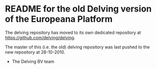 # README for the old Delving version of the Europeana Platform #

The delving repository has moved to its own dedicated repository at https://github.com/delving/delving. 

The master of this (i.e. the old) delving repository was last pushed to the new repository at 28-10-2010. 

- The Delving BV team
